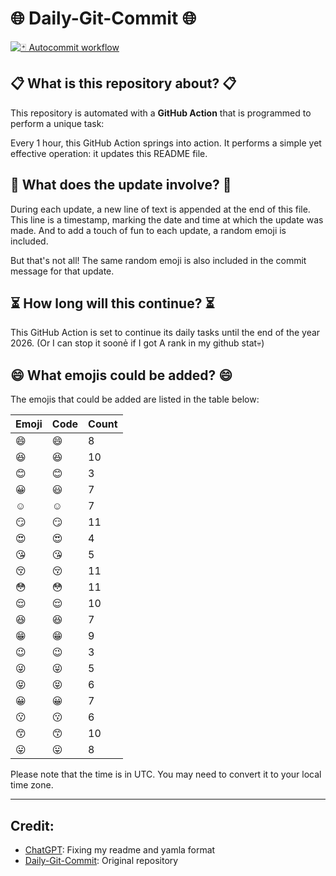 # 🌐 Daily-Git-Commit 🌐

[![🃏 Autocommit workflow](https://github.com/kleqing/git-auto-commit/actions/workflows/main.yaml/badge.svg?event=check_run)](https://github.com/kleqing/git-auto-commit/actions/workflows/main.yaml)

## 📋 What is this repository about? 📋

This repository is automated with a **GitHub Action** that is programmed to perform a unique task:

Every 1 hour, this GitHub Action springs into action. It performs a simple yet effective operation: it updates this README file.

## 🔄 What does the update involve? 🔄

During each update, a new line of text is appended at the end of this file. This line is a timestamp, marking the date and time at which the update was made. And to add a touch of fun to each update, a random emoji is included.

But that's not all! The same random emoji is also included in the commit message for that update.

## ⏳ How long will this continue? ⏳

This GitHub Action is set to continue its daily tasks until the end of the year 2026. (Or I can stop it soonẻ if I got A rank in my github stat💀)

## 😄 What emojis could be added? 😄

The emojis that could be added are listed in the table below:

| Emoji | Code | Count |
| --- | --- | --- |
| 😄 | :smile: | 8 |
| 😆 | :laughing: | 10 |
| 😊 | :blush: | 3 |
| 😀 | :smiley: | 7 |
| ☺️ | :relaxed: | 7 |
| 😏 | :smirk: | 11 |
| 😍 | :heart_eyes: | 4 |
| 😘 | :kissing_heart: | 5 |
| 😚 | :kissing_closed_eyes: | 11 |
| 😳 | :flushed: | 11 |
| 😌 | :relieved: | 10 |
| 😆 | :satisfied: | 7 |
| 😁 | :grin: | 9 |
| 😉 | :wink: | 3 |
| 😜 | :stuck_out_tongue_winking_eye: | 5 |
| 😝 | :stuck_out_tongue_closed_eyes: | 6 |
| 😀 | :grinning: | 7 |
| 😗 | :kissing: | 6 |
| 😙 | :kissing_smiling_eyes: | 10 |
| 😛 | :stuck_out_tongue: | 8 |

Please note that the time is in UTC. You may need to convert it to your local time zone.

---

## Credit:

- [ChatGPT](chatgpt.com): Fixing my readme and yamla format
- [Daily-Git-Commit](https://github.com/diegomarty/daily-git-commit): Original repository

